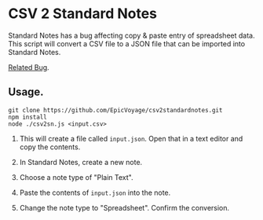 # CSV 2 Standard Notes

Standard Notes has a bug affecting copy & paste entry of spreadsheet data. This script will convert a CSV file to a
JSON file that can be imported into Standard Notes.

[Related Bug](https://github.com/standardnotes/forum/issues/3393).

## Usage.

```shell
git clone https://github.com/EpicVoyage/csv2standardnotes.git
npm install
node ./csv2sn.js <input.csv>
```

1. This will create a file called `input.json`. Open that in a text editor and copy the contents.

2. In Standard Notes, create a new note.

3. Choose a note type of "Plain Text".

4. Paste the contents of `input.json` into the note.

5. Change the note type to "Spreadsheet". Confirm the conversion.
